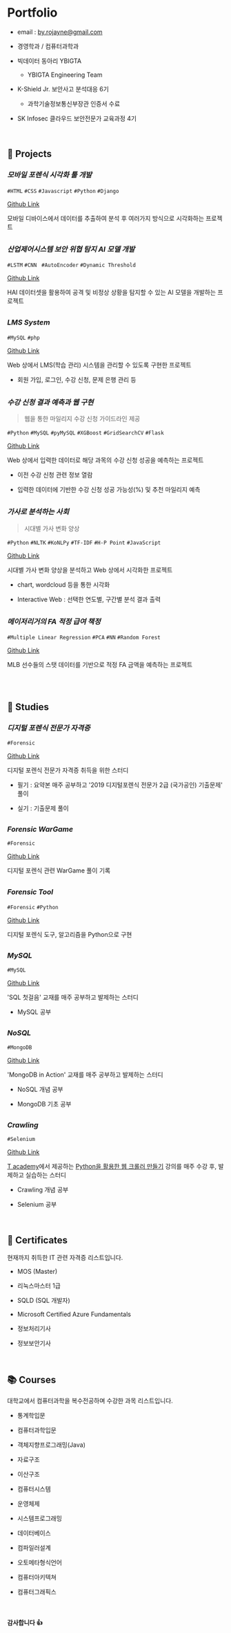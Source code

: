 # Portfolio

- email : by.rojayne@gmail.com

- 경영학과 / 컴퓨터과학과

- 빅데이터 동아리 YBIGTA
  - YBIGTA Engineering Team
- K-Shield Jr. 보안사고 분석대응 6기
  - 과학기술정보통신부장관 인증서 수료 
- SK Infosec 클라우드 보안전문가 교육과정 4기

<br>

## 📜 Projects

### *모바일 포렌식 시각화 툴 개발*

`#HTML` `#CSS` `#Javascript` `#Python` `#Django`

[Github Link](https://github.com/by-roj/21_MobileForensic-Tool)

모바일 디바이스에서 데이터를 추출하여 분석 후 여러가지 방식으로 시각화하는 프로젝트

##  

### *산업제어시스템 보안 위협 탐지 AI 모델 개발*

`#LSTM` `#CNN ` `#AutoEncoder` `#Dynamic Threshold`

[Github Link](https://github.com/Lee-YongHa/HAISecurity-Detection)

HAI 데이터셋을 활용하여 공격 및 비정상 상황을 탐지할 수 있는 AI 모델을 개발하는 프로젝트

##

### *LMS System*

`#MySQL` `#php`

[Github Link](https://github.com/by-roj/20_HAISecurity-Detection)

Web 상에서 LMS(학습 관리) 시스템을 관리할 수 있도록 구현한 프로젝트

- 회원 가입, 로그인, 수강 신청, 문제 은행 관리 등

##  

### *수강 신청 결과 예측과 웹 구현*

> 웹을 통한 마일리지 수강 신청 가이드라인 제공

`#Python` `#MySQL` `#pyMySQL` `#XGBoost` `#GridSearchCV` `#Flask`

[Github Link](https://github.com/by-roj/19_CourseRegistration-Prediction)

Web 상에서 입력한 데이터로 해당 과목의 수강 신청 성공을 예측하는 프로젝트

- 이전 수강 신청 관련 정보 열람

- 입력한 데이터에 기반한 수강 신청 성공 가능성(%) 및 추천 마일리지 예측

##  

### *가사로 분석하는 사회*

> 시대별 가사 변화 양상

`#Python` `#NLTK` `#KoNLPy` `#TF-IDF` `#H-P Point` `#JavaScript`

[Github Link](https://github.com/by-roj/19_Lyrics-Analysis)

시대별 가사 변화 양상을 분석하고 Web 상에서 시각화한 프로젝트

- chart, wordcloud 등을 통한 시각화

- Interactive Web : 선택한 연도별, 구간별 분석 결과 출력

##  

### *메이저리거의 FA 적정 급여 책정*

`#Multiple Linear Regression` `#PCA` `#NN` `#Random Forest`

[Github Link](https://github.com/by-roj/19_MLB-Prediction)

MLB 선수들의 스탯 데이터를 기반으로 적정 FA 금액을 예측하는 프로젝트

## 

<br>

## 📝 Studies

### *디지털 포렌식 전문가 자격증*

`#Forensic`

[Github Link](https://github.com/by-roj/20_Forensic-Study)

디지털 포렌식 전문가 자격증 취득을 위한 스터디

- 필기 : 요약본 매주 공부하고 '2019 디지털포렌식 전문가 2급 (국가공인) 기출문제' 풀이

- 실기 : 기출문제 풀이

##  

### *Forensic WarGame*

`#Forensic`

[Github Link](https://github.com/by-roj/20_Forensic-WarGame)

디지털 포렌식 관련 WarGame 풀이 기록

##  

### *Forensic Tool*

`#Forensic` `#Python`

[Github Link](https://github.com/by-roj/20_Forensic-Tool)

디지털 포렌식 도구, 알고리즘을 Python으로 구현

##  

### *MySQL*

`#MySQL`

[Github Link](https://github.com/by-roj/19_MySQL-Study)

'SQL 첫걸음' 교재를 매주 공부하고 발제하는 스터디

- MySQL 공부

##  

### *NoSQL*

`#MongoDB`

[Github Link](https://github.com/by-roj/19_NoSQL-Study)

'MongoDB in Action' 교재를 매주 공부하고 발제하는 스터디

- NoSQL 개념 공부

- MongoDB 기초 공부

##  

### *Crawling*

`#Selenium`

[Github Link](https://github.com/by-roj/19_Crawling-Study)

[T academy](https://tacademy.skplanet.com/frontMain.action)에서 제공하는 [Python을 활용한 웹 크롤러 만들기](https://tacademy.skplanet.com/live/player/onlineLectureDetail.action?seq=133) 강의를 매주 수강 후, 발제하고 실습하는 스터디

- Crawling 개념 공부

- Selenium 공부

<br>

 ## 🏅 Certificates

 현재까지 취득한 IT 관련 자격증 리스트입니다.

 - MOS (Master)

 - 리눅스마스터 1급
 
 - SQLD (SQL 개발자)

 - Microsoft Certified Azure Fundamentals

 - 정보처리기사

 - 정보보안기사

<br>

 ## 📚 Courses

대학교에서 컴퓨터과학을 복수전공하며 수강한 과목 리스트입니다.

- 통계학입문

- 컴퓨터과학입문

- 객체지향프로그래밍(Java)

- 자료구조

- 이산구조

- 컴퓨터시스템

- 운영체제

- 시스템프로그래밍

- 데이터베이스

- 컴파일러설계

- 오토메타형식언어

- 컴퓨터아키텍쳐

- 컴퓨터그래픽스

<br>

#### 감사합니다 👍
